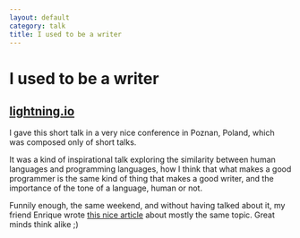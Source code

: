 ```yaml
---
layout: default
category: talk
title: I used to be a writer
---
```


# I used to be a writer
## [lightning.io](http://lightning.io/)

I gave this short talk in a very nice conference in Poznan, Poland, which was composed only of short talks.

It was a kind of inspirational talk exploring the similarity between human languages and programming languages, how I think that what makes a good programmer is the same kind of thing that makes a good writer, and the importance of the tone of a language, human or not.

<script async class="speakerdeck-embed" data-id="500e816b6005c3000203cf2c" data-ratio="1.33333333333333" src="//speakerdeck.com/assets/embed.js"></script>

Funnily enough, the same weekend, and without having talked about it, my friend Enrique wrote [this nice article](http://kikito.github.com/blog/2012/07/19/coding-with-an-accent/) about mostly the same topic. Great minds think alike ;)
